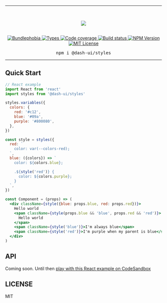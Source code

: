 <hr>
<div align="center">
  <br/>
  <br/>
  <img src='https://github.com/dash-ui/styles/raw/master/assets/logo.png'/>
  <br/>
  <br/>
</div>

<p align="center">
  <a href="https://bundlephobia.com/result?p=@dash-ui/styles">
    <img alt="Bundlephobia" src="https://img.shields.io/bundlephobia/minzip/@dash-ui/styles?style=for-the-badge&labelColor=24292e">
  </a>
  <a aria-label="Types" href="https://www.npmjs.com/package/@dash-ui/styles">
    <img alt="Types" src="https://img.shields.io/npm/types/@dash-ui/styles?style=for-the-badge&labelColor=24292e">
  </a>
  <a aria-label="Code coverage report" href="https://codecov.io/gh/dash-ui/styles">
    <img alt="Code coverage" src="https://img.shields.io/codecov/c/gh/dash-ui/styles?style=for-the-badge&labelColor=24292e">
  </a>
  <a aria-label="Build status" href="https://travis-ci.com/dash-ui/styles">
    <img alt="Build status" src="https://img.shields.io/travis/com/dash-ui/styles?style=for-the-badge&labelColor=24292e">
  </a>
  <a aria-label="NPM version" href="https://www.npmjs.com/package/@dash-ui/styles">
    <img alt="NPM Version" src="https://img.shields.io/npm/v/@dash-ui/styles?style=for-the-badge&labelColor=24292e">
  </a>
  <a aria-label="License" href="https://jaredlunde.mit-license.org/">
    <img alt="MIT License" src="https://img.shields.io/npm/l/@dash-ui/styles?style=for-the-badge&labelColor=24292e">
  </a>
</p>

<pre align="center">npm i @dash-ui/styles</pre>
<hr>

## Quick Start

```jsx harmony
// React example
import React from 'react'
import styles from '@dash-ui/styles'

styles.variables({
  colors: {
    red: '#c12',
    blue: '#09a',
    purple: '#800080',
  },
})

const style = styles({
  red: `
    color: var(--colors-red);
  `,
  blue: ({colors}) => `
    color: ${colors.blue};

    .${style('red')} {
      color: ${colors.purple};
    }
  `,
})

const Component = (props) => (
  <div className={style({blue: props.blue, red: props.red})}>
    Hello world
    <span className={style(props.blue && 'blue', props.red && 'red')}>
      Hello world
    </span>
    <span className={style('blue')}>I'm always blue</span>
    <span className={style('red')}>I'm purple when my parent is blue</span>
  </div>
)
```

## API

Coming soon. Until then [play with this React example on CodeSandbox](https://codesandbox.io/s/dash-ui-react-example-029p5)

## LICENSE

MIT
